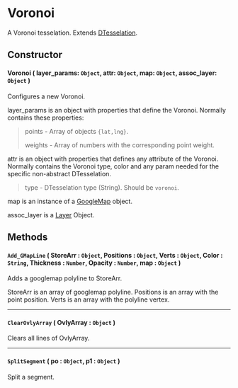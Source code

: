 # Voronoi
A Voronoi tesselation. Extends [DTesselation](/docs/docs/Layers/DTesselation/DTesselation.md).

## Constructor

#### Voronoi ( layer_params: `Object`, attr: `Object`, map: `Object`, assoc_layer: `Object` )
 Configures a new Voronoi.

 layer_params is an object with properties that define the Voronoi. Normally contains these properties:

 > points - Array of objects `{lat,lng}`.
 >
 > weights - Array of numbers with the corresponding point weight.

 attr is an object with properties that defines any attribute of the Voronoi. Normally contains the Voronoi type, color and any param needed for the specific non-abstract DTesselation.

 > type - DTesselation type (String). Should be `voronoi`.

 map is an instance of a [GoogleMap](https://developers.google.com/maps/documentation/javascript/reference#Map) object.

 assoc_layer is a [Layer](/docs/docs/Layers/Layer.md) Object.

## Methods

#### `Add_GMapLine` ( StoreArr : `Object`, Positions : `Object`, Verts : `Object`, Color : `String`, Thickness : `Number`, Opacity : `Number`, map : `Object` )
  Adds a googlemap polyline to StoreArr.

  StoreArr is an array of googlemap polyline. Positions is an array with the point position. Verts is an array with the polyline vertex.

---

#### `ClearOvlyArray` ( OvlyArray : `Object` )
  Clears all lines of OvlyArray.

---

#### `SplitSegment` ( po : `Object`, p1 : `Object` )
  Split a segment.